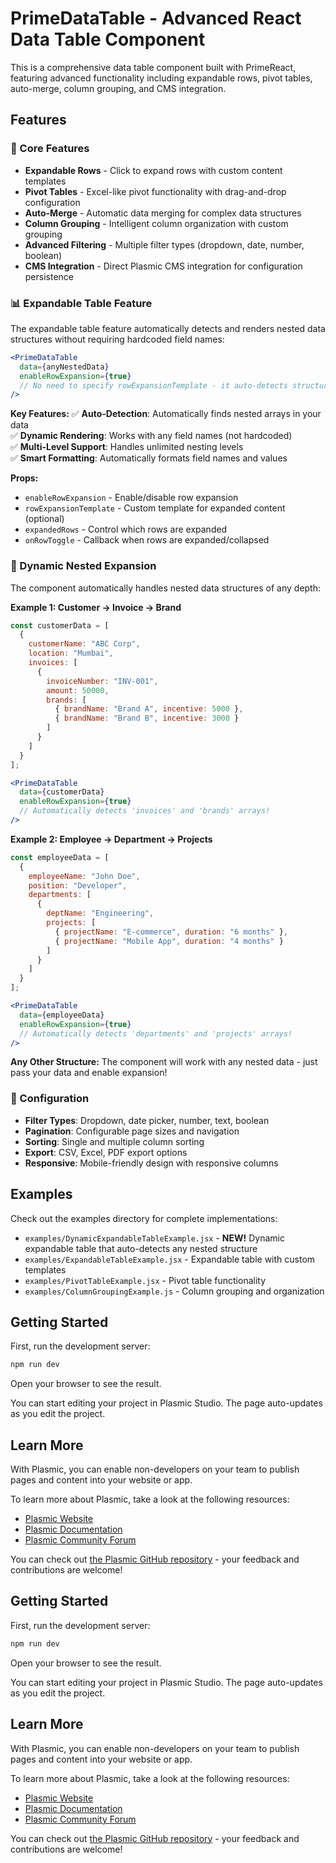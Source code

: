 # PrimeDataTable - Advanced React Data Table Component

This is a comprehensive data table component built with PrimeReact, featuring advanced functionality including expandable rows, pivot tables, auto-merge, column grouping, and CMS integration.

## Features

### 🚀 Core Features
- **Expandable Rows** - Click to expand rows with custom content templates
- **Pivot Tables** - Excel-like pivot functionality with drag-and-drop configuration
- **Auto-Merge** - Automatic data merging for complex data structures
- **Column Grouping** - Intelligent column organization with custom grouping
- **Advanced Filtering** - Multiple filter types (dropdown, date, number, boolean)
- **CMS Integration** - Direct Plasmic CMS integration for configuration persistence

### 📊 Expandable Table Feature
The expandable table feature automatically detects and renders nested data structures without requiring hardcoded field names:

```jsx
<PrimeDataTable
  data={anyNestedData}
  enableRowExpansion={true}
  // No need to specify rowExpansionTemplate - it auto-detects structure!
/>
```

**Key Features:**
✅ **Auto-Detection**: Automatically finds nested arrays in your data  
✅ **Dynamic Rendering**: Works with any field names (not hardcoded)  
✅ **Multi-Level Support**: Handles unlimited nesting levels  
✅ **Smart Formatting**: Automatically formats field names and values  

**Props:**
- `enableRowExpansion` - Enable/disable row expansion
- `rowExpansionTemplate` - Custom template for expanded content (optional)
- `expandedRows` - Control which rows are expanded
- `onRowToggle` - Callback when rows are expanded/collapsed

### 🔄 Dynamic Nested Expansion
The component automatically handles nested data structures of any depth:

**Example 1: Customer → Invoice → Brand**
```jsx
const customerData = [
  {
    customerName: "ABC Corp",
    location: "Mumbai",
    invoices: [
      {
        invoiceNumber: "INV-001",
        amount: 50000,
        brands: [
          { brandName: "Brand A", incentive: 5000 },
          { brandName: "Brand B", incentive: 3000 }
        ]
      }
    ]
  }
];

<PrimeDataTable
  data={customerData}
  enableRowExpansion={true}
  // Automatically detects 'invoices' and 'brands' arrays!
/>
```

**Example 2: Employee → Department → Projects**
```jsx
const employeeData = [
  {
    employeeName: "John Doe",
    position: "Developer",
    departments: [
      {
        deptName: "Engineering",
        projects: [
          { projectName: "E-commerce", duration: "6 months" },
          { projectName: "Mobile App", duration: "4 months" }
        ]
      }
    ]
  }
];

<PrimeDataTable
  data={employeeData}
  enableRowExpansion={true}
  // Automatically detects 'departments' and 'projects' arrays!
/>
```

**Any Other Structure:**
The component will work with any nested data - just pass your data and enable expansion!

### 🔧 Configuration
- **Filter Types**: Dropdown, date picker, number, text, boolean
- **Pagination**: Configurable page sizes and navigation
- **Sorting**: Single and multiple column sorting
- **Export**: CSV, Excel, PDF export options
- **Responsive**: Mobile-friendly design with responsive columns

## Examples

Check out the examples directory for complete implementations:
- `examples/DynamicExpandableTableExample.jsx` - **NEW!** Dynamic expandable table that auto-detects any nested structure
- `examples/ExpandableTableExample.jsx` - Expandable table with custom templates
- `examples/PivotTableExample.jsx` - Pivot table functionality
- `examples/ColumnGroupingExample.js` - Column grouping and organization

## Getting Started

First, run the development server:

```bash
npm run dev
```

Open your browser to see the result.

You can start editing your project in Plasmic Studio. The page auto-updates as you edit the project.

## Learn More

With Plasmic, you can enable non-developers on your team to publish pages and content into your website or app.

To learn more about Plasmic, take a look at the following resources:

- [Plasmic Website](https://www.plasmic.app/)
- [Plasmic Documentation](https://docs.plasmic.app/learn/)
- [Plasmic Community Forum](https://forum.plasmic.app/)

You can check out [the Plasmic GitHub repository](https://github.com/plasmicapp/plasmic) - your feedback and contributions are welcome!

## Getting Started

First, run the development server:

```bash
npm run dev
```

Open your browser to see the result.

You can start editing your project in Plasmic Studio. The page auto-updates as you edit the project.

## Learn More

With Plasmic, you can enable non-developers on your team to publish pages and content into your website or app.

To learn more about Plasmic, take a look at the following resources:

- [Plasmic Website](https://www.plasmic.app/)
- [Plasmic Documentation](https://docs.plasmic.app/learn/)
- [Plasmic Community Forum](https://forum.plasmic.app/)

You can check out [the Plasmic GitHub repository](https://github.com/plasmicapp/plasmic) - your feedback and contributions are welcome!
